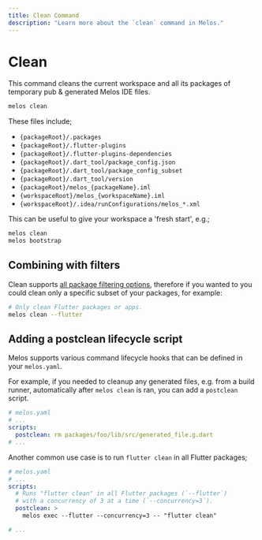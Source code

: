 ```yaml
---
title: Clean Command
description: "Learn more about the `clean` command in Melos."
---
```


# Clean

This command cleans the current workspace and all its packages of temporary pub & generated Melos IDE files.

```bash
melos clean
```

These files include;

- `{packageRoot}/.packages`
- `{packageRoot}/.flutter-plugins`
- `{packageRoot}/.flutter-plugins-dependencies`
- `{packageRoot}/.dart_tool/package_config.json`
- `{packageRoot}/.dart_tool/package_config_subset`
- `{packageRoot}/.dart_tool/version`
- `{packageRoot}/melos_{packageName}.iml`
- `{workspaceRoot}/melos_{workspaceName}.iml`
- `{workspaceRoot}/.idea/runConfigurations/melos_*.xml`

This can be useful to give your workspace a 'fresh start', e.g.;

```bash
melos clean
melos bootstrap
```

## Combining with filters

Clean supports [all package filtering options](/filters), therefore if you wanted to you could clean only a specific subset of your packages, for example:

```bash
# Only clean Flutter packages or apps.
melos clean --flutter
```

## Adding a postclean lifecycle script

Melos supports various command lifecycle hooks that can be defined in your `melos.yaml`.

For example, if you needed to cleanup any generated files, e.g. from a build runner, automatically after `melos clean` is ran, you can add a `postclean` script.

```yaml
# melos.yaml
# ...
scripts:
  postclean: rm packages/foo/lib/src/generated_file.g.dart
# ...
```

Another common use case is to run `flutter clean` in all Flutter packages;

```yaml
# melos.yaml
# ...
scripts:
  # Runs "flutter clean" in all Flutter packages (`--flutter`)
  # with a concurrency of 3 at a time (`--concurrency=3`).
  postclean: >
    melos exec --flutter --concurrency=3 -- "flutter clean"

# ...
```
